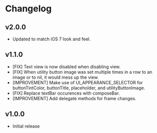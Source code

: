 # Changelog

## v2.0.0

- Updated to match iOS 7 look and feel.

## v1.1.0

- [FIX] Text view is now disabled when disabling view.
- [FIX] When utility button image was set multiple times in a row to an image or
  to nil, it would mess up the view.
- [IMPROVEMENT] Make use of UI_APPEARANCE_SELECTOR for buttonTintColor,
  buttonTitle, placeholder, and utilityButtonImage.
- [FIX] Replace textBar occurences with composeBar.
- [IMPROVEMENT] Add delegate methods for frame changes.

## v1.0.0

- Initial release
